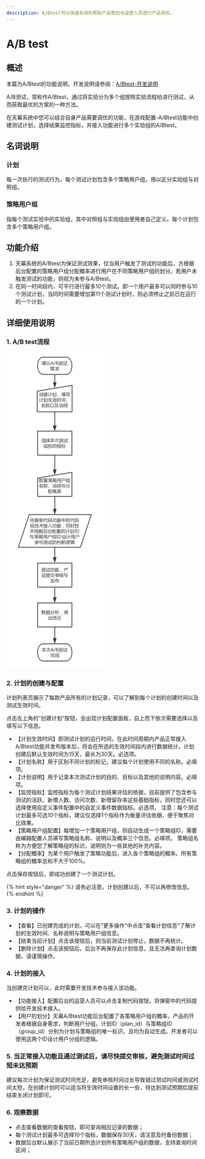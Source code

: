 ```yaml
---
description: A/Btest可以快速有效的帮助产品策划与运营人员进行产品调优。
---
```


# A/B test

## 概述

本篇为A/Btest的功能说明，开发说明请参阅：[A/Btest-开发说明](../dev-guide/a-b-test.md)

A/B测试，常称作A/Btest，通过将实验分为多个组按照实验流程给进行测试，从而获取最优的方案的一种方法。

在天幕系统中您可以结合自身产品需要调优的功能，在游戏配置-A/Btest功能中创建测试计划，选择结果监控指标，并接入功能进行多个实验组的A/Btest。

## 名词说明

### 计划

每一次执行的测试行为，每个测试计划包含多个策略用户组，用以区分实验组与对照组。

### 策略用户组

指每个测试实验中的实验组，其中对照组与实验组由使用者自己定义。每个计划包含多个策略用户组。

## 功能介绍

1. 天幕系统的A/Btest为保证测试效果，仅当用户触发了测试的功能后，方根据后台配置的策略用户组分配概率进行用户在不同策略用户组的划分。若用户未触发测试的功能，则视为未参与A/Btest。 
2. 在同一时间段内，可平行进行最多10个测试。即一个用户最多可以同时参与10个测试计划，当同时间需要增加第11个测试计划时，则必须停止之前已在运行的一个计划。

## 详细使用说明

### 1. A/B test流程

![](../../.gitbook/assets/image%20%28182%29.png)

### 2. 计划的创建与配置

计划列表页展示了每款产品所有的计划记录，可以了解到每个计划的创建时间以及测试生效时间。

点击左上角的”创建计划“按钮，会出现计划配置面板，自上而下依次需要选择以及填写以下信息。

* 【计划生效时间】即测试计划的运行时间，在此时间周期内产品正常接入A/Btest功能并发布版本后，将会在所选的生效时间段内进行数据统计。计划创建后默认生效时间为15天，最长为30天。必选项。 
* 【计划名称】用于区别不同计划的标记，建议每个计划使用不同的名称。必填项。 
* 【计划说明】用于记录本次测试计划的目的、目标以及其他的说明内容。必填项。 
* 【监控指标】监控指标为每个测试计划结果评估的依据，目前提供了包含参与测试的活跃、新增人数、访问次数、新增留存率这些基础指标，同时您还可以选择使用自定义事件配置中的自定义事件数据指标。必选项。  注意：每个测试计划最多可选10个指标，建议仅选择1个指标作为衡量评估依据，便于聚焦对比效果。 
* 【策略用户组配置】每增加一个策略用户组，则自动生成一个策略组ID，需要由编辑配置人员填写策略组名称、说明以及概率三个信息。必填项。 策略组名称为方便您了解策略组的标识，说明则为一些其他的补充内容。 
* 【分配概率】为某个用户触发了策略功能后，进入各个策略组的概率。所有策略组的概率总和不大于100%。

点击保存按钮后，即成功创建了一个测试计划。

{% hint style="danger" %}
请务必注意，计划创建以后，不可以再修改信息。
{% endhint %}

#### 

### 3. 计划的操作

* 【查看】已创建完成的计划，可以在”更多操作“中点击”查看计划信息“了解计划的生效时间、名称说明与策略用户组信息。 
* 【结束当前计划】点击该按钮后，则当前测试计划停止，数据不再统计。 
* 【删除计划】点击该按钮后，后台不再保存此计划信息，且无法再查询计划数据，请谨慎操作。 

### 4. 计划的接入

  当创建完计划可以，此时需要开发技术参与接入该功能。

* 【功能接入】配置后台的运营人员可以点击复制代码按钮，将弹窗中的代码提供给开发技术接入。 
* 【用户的划分】天幕A/Btest功能后台配置了各策略用户组的概率，产品的开发者根据自身需求，判断用户分组。计划ID（plan\_id）与策略组ID（group\_id）分别为计划与策略组的唯一标识，且均为自动生成。开发者可以使用这两个ID设计用户分组的逻辑。 

### 5. 当正常接入功能且通过测试后，请尽快提交审核，避免测试时间过短未达预期

建议每次计划为保证测试时间充足，避免审核时间过长导致错过测试时间或测试时间太短，在创建计划时可以适当将生效时间设置的长一些，待达到测试预期后提前结束关闭计划即可。



### 6. 观察数据

* 点击查看数据的查看按钮，即可查询相应记录的数据；
* 每个测试计划最多可选择10个指标，数据保存30天，请注意及时备份数据；
* 数据后台默认展示了当前日期所选计划所有策略用户组的数据，支持查询时间区间；

